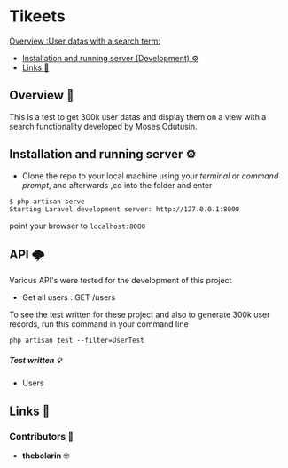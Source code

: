 # Tikeets

   [Overview :User datas with a search term:](#overview-user_data_with_a_search_term)
-   [Installation and running server (Development) :gear:](#installation-and-running-server-gear)
-   [Links :link:](#links-link)

## Overview :notebook_with_decorative_cover: 
This is a test to get 300k user datas and display them on a view with a search functionality developed by Moses Odutusin.

## Installation and running server :gear:
* Clone the repo to your local machine using your _terminal_ or _command prompt_, and afterwards ,cd into the folder and enter
```shell script
$ php artisan serve
Starting Laravel development server: http://127.0.0.1:8000
```

point your browser to ```localhost:8000```

## API :cloud_with_lightning: 
Various API's were tested for the development of this project
* Get all users : GET /users

To see the test written for these project and also to generate 300k user records, run this command in your command line
```shell script
php artisan test --filter=UserTest
```

##### Test written  :bulb:

* Users 

## Links :link:

### Contributors :book:
* **thebolarin** :nerd_face: